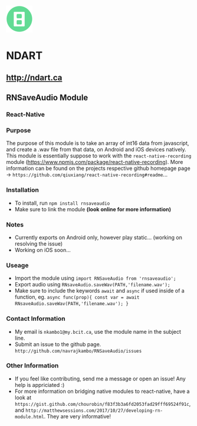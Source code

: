 # ![NDART LOGO](/android/src/main/res/raw/72x72.png?raw=true)
# NDART
## http://ndart.ca
##
## RNSaveAudio Module
### React-Native
### Purpose
The purpose of this module is to take an array of int16 data from javascript, and create a .wav file from that data, on Android and iOS devices natively. This module is essentially suppose to work with the `react-native-recording` module (https://www.npmjs.com/package/react-native-recording). More information can be found on the projects respective github homepage page -> `https://github.com/qiuxiang/react-native-recording#readme`...
### Installation
- To install, run `npm install rnsaveaudio`
- Make sure to link the module __(look online for more information)__
### Notes
- Currently exports on Android only, however play static... (working on resolving the issue)
- Working on iOS soon...
### Useage
- Import the module using `import RNSaveAudio from 'rnsaveaudio';`
- Export audio using `RNsaveAudio.saveWav(PATH,'filename.wav');`
- Make sure to include the keywords `await` and `async` if used inside of a function, eg. `async func(prop){ const var = await RNsaveAudio.saveWav(PATH,'filename.wav'); }`
### Contact Information
- My email is `nkambo1@my.bcit.ca`, use the module name in the subject line.
- Submit an issue to the github page. `http://github.com/navrajkambo/RNSaveAudio/issues`
### Other Information
- If you feel like contributing, send me a message or open an issue! Any help is appriciated :)
- For more information on bridging native modules to react-native, have a look at `https://gist.github.com/chourobin/f83f3b3a6fd2053fad29fff69524f91c`, and `http://matthewsessions.com/2017/10/27/developing-rn-module.html`. They are very informative!

